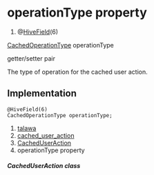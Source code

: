 
<div>

# operationType property

</div>


<div>

1.  @[HiveField](https://pub.dev/documentation/hive/2.2.3/hive/HiveField-class.html)(6)

</div>

[CachedOperationType](../../enums_enums/CachedOperationType.html)
operationType


getter/setter pair




The type of operation for the cached user action.



## Implementation

``` language-dart
@HiveField(6)
CachedOperationType operationType;
```







1.  [talawa](../../index.html)
2.  [cached_user_action](../../models_caching_cached_user_action/)
3.  [CachedUserAction](../../models_caching_cached_user_action/CachedUserAction-class.html)
4.  operationType property

##### CachedUserAction class







